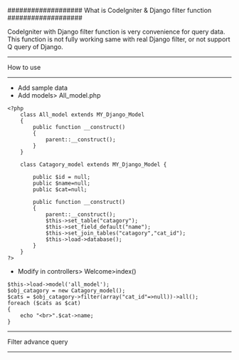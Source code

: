 ###################
What is CodeIgniter & Django filter function
###################

CodeIgniter with Django filter function is very convenience for query data.
This function is not fully working same with real Django filter, or not support Q query of Django.
 

*******************
How to use
*******************

- Add sample data
- Add models> All_model.php
```
<?php
    class All_model extends MY_Django_Model 
    {
        public function __construct()
        {
            parent::__construct();
        }
    }
    
    class Catagory_model extends MY_Django_Model {

        public $id = null;
        public $name=null;
        public $cat=null;

        public function __construct()
        {
            parent::__construct();
            $this->set_table("catagory");
            $this->set_field_default("name");
            $this->set_join_tables("catagory","cat_id");
            $this->load->database();
        }
    }
?>
```

- Modify in controllers> Welcome>index()
```
$this->load->model('all_model');
$obj_catagory = new Catagory_model();
$cats = $obj_catagory->filter(array("cat_id"=>null))->all();
foreach ($cats as $cat)
{
    echo "<br>".$cat->name;
}
```

**************************
Filter advance query
**************************

